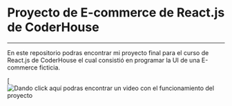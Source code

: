 # Proyecto de E-commerce de React.js de CoderHouse
--------------------------------------------------
En este repositorio podras encontrar mi proyecto final para el curso de React.js de CoderHouse el cual consistió en programar la UI de una E-commerce ficticia.

[![Dando click aquí podras encontrar un video con el funcionamiento del proyecto](https://youtu.be/d_kvBlsYlOU)
